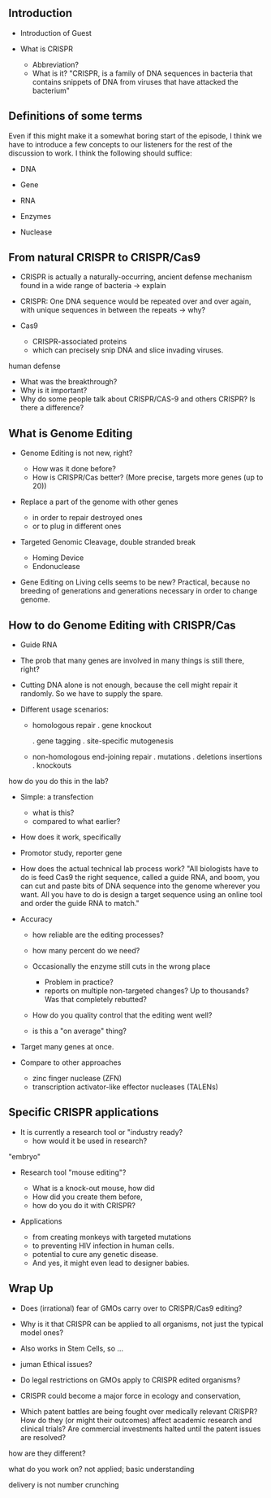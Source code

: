 Introduction
-------------------------------

* Introduction of Guest

* What is CRISPR
  - Abbreviation?
  - What is it?
    "CRISPR, is a family of DNA sequences in bacteria that contains
     snippets of DNA from viruses that have attacked the bacterium"
  

Definitions of some terms
------------------------------------------

Even if this might make it a somewhat boring start of the 
episode, I think
we have to introduce a few concepts to our listeners for the rest of the
discussion to work. I think the following should suffice:

* DNA
* Gene

* RNA
* Enzymes
* Nuclease


From natural CRISPR to CRISPR/Cas9
------------------------------------------

* CRISPR is actually a naturally-occurring, ancient defense 
  mechanism found in a wide range of bacteria
  -> explain

* CRISPR: One DNA sequence would be repeated over and over again, 
  with unique sequences in between the repeats
  -> why?

* Cas9
  - CRISPR-associated proteins
  - which can precisely snip DNA and slice invading viruses. 

human defense



  - What was the breakthrough?
  - Why is it important?
  - Why do some people talk about CRISPR/CAS-9 and others CRISPR? 
    Is there a difference?


What is Genome Editing
--------------------------------------------  

* Genome Editing is not new, right?
  - How was it done before?
  - How is CRISPR/Cas better? (More precise, 
    targets more genes (up to 20))

* Replace a part of the genome with other genes
  - in order to repair destroyed ones
  - or to plug in different ones

* Targeted Genomic Cleavage, double stranded break
  - Homing Device
  - Endonuclease

* Gene Editing on Living cells seems to be new? 
  Practical, because no breeding of generations and 
  generations necessary in order to change genome.


How to do Genome Editing with CRISPR/Cas
-------------------------------------------


* Guide RNA 

* The prob that many genes are involved in 
  many things is still there, right?

* Cutting DNA alone is not enough, 
  because the cell might repair it randomly. 
  So we have to supply the spare.

* Different usage scenarios: 
  - homologous repair
    . gene knockout
    
    . gene tagging
    . site-specific mutogenesis
  - non-homologous end-joining repair
    . mutations
    . deletions insertions
    . knockouts

how do you do this in the lab?


* Simple: a transfection
  - what is this?
  - compared to what earlier?
  
* How does it work, specifically



* Promotor study, reporter gene  

* How does the actual technical lab process work?
  "All biologists have to do is feed Cas9 the right sequence, called a guide RNA, 
   and boom, you can cut and paste bits of DNA sequence into the genome wherever 
   you want. All you have to do is design a target sequence using an online tool 
   and order the guide RNA to match."


* Accuracy

  - how reliable are the editing processes?
  - how many percent do we need?
  
  
  
  - Occasionally the enzyme still cuts in the wrong place
    - Problem in practice?
    - reports on multiple non-targeted changes? 
      Up to thousands? 
      Was that completely rebutted?
  - How do you quality control that the editing went well?
  - is this a "on average" thing?

* Target many genes at once. 

* Compare to other approaches
  - zinc finger nuclease (ZFN) 
  - transcription activator-like effector nucleases (TALENs)


Specific CRISPR applications
---------------------------------------

* It is currently a research tool or "industry ready?
  - how would it be used in research?

"embryo"

* Research tool "mouse editing"?
  - What is a knock-out mouse, how did 
  - How did you create them before,
  - how do you do it with CRISPR?

* Applications
  - from creating monkeys with targeted mutations 
  - to preventing HIV infection in human cells. 
  - potential to cure any genetic disease. 
  - And yes, it might even lead to designer babies.



Wrap Up
-------------------------------------
* Does (irrational) fear of GMOs carry over to CRISPR/Cas9 editing? 

 
* Why is it that CRISPR can be applied to all organisms, 
  not just the typical model ones?

* Also works in Stem Cells, so ...

* juman
  Ethical issues?

* Do legal restrictions on GMOs apply to CRISPR edited organisms?

* CRISPR could become a major force in ecology and conservation, 

* Which patent battles are being fought over medically relevant
  CRISPR? How do they (or might their outcomes) affect academic
  research and clinical trials? Are commercial investments halted
  until the patent issues are resolved?

how are they different?

what do you work on?
not applied; basic understanding

delivery is not number crunching













